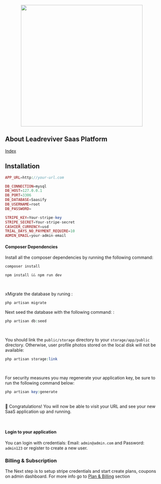 <p align="center"><a href="https://github.com/devmaster0322/lead-reviver"><img src="https://raw.githubusercontent.com/laravel/art/master/logo-lockup/5%20SVG/2%20CMYK/1%20Full%20Color/laravel-logolockup-cmyk-red.svg" width="400"></a></p>

## About Leadreviver Saas Platform
<a href="./resources/docs/1.0/index.md">Index</a><br>

## Installation

```php 
APP_URL=http://your-url.com

DB_CONNECTION=mysql
DB_HOST=127.0.0.1
DB_PORT=3306
DB_DATABASE=Saasify
DB_USERNAME=root
DB_PASSWORD=

STRIPE_KEY=Your-stripe-key
STRIPE_SECRET=Your-stripe-secret
CASHIER_CURRENCY=usd
TRIAL_DAYS_NO_PAYMENT_REQUIRE=10
ADMIN_EMAIL=your-admin-email
```
#### Composer Dependencies

Install all the composer dependencies by running the following command:

```php
composer install
```

```php
npm install && npm run dev
```
<br>

xMigrate the database by runing :

```php
php artisan migrate
```

Next seed the database with the following command: :
```php
php artisan db:seed
```
<br>

You should link the `public/storage` directory to your `storage/app/public` directory. Otherwise, user profile photos stored on the local disk will not be available:

```php
php artisan storage:link
```
<br>

For security measures you may regenerate your application key, be sure to run the following command below:
```php
php artisan key:generate
```
<br>
🎉 Congratulations! You will now be able to visit your URL and see your new SaaS application up and running.

<a name="section-4"></a>
<br>

#### Login to your application
You can login with credentials:
Email: `admin@admin.com` and Password: `admin123`
or register to create a new user.

### Billing & Subscription
The Next step is to setup stripe credentials and start create plans, coupons on admin dashboard.
For more info go to <a href="/{{route}}/{{version}}/subscription">Plan & Billing</a> section
